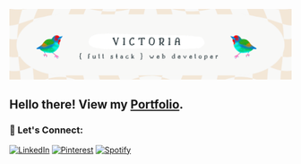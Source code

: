 ![headerimage](https://github.com/victoriamcn/victoriamcn/blob/main/vm%20(2).png?raw=true)

## Hello there! View my [Portfolio](https://www.victoriamcodes.com/).

### :milky_way: Let's Connect:
[![LinkedIn](https://img.shields.io/badge/linkedin-%230077B5.svg?style=for-the-badge&logo=linkedin&logoColor=white)](https://www.linkedin.com/in/victoria-mcnorrill/)
[![Pinterest](https://img.shields.io/badge/Pinterest-%23E60023.svg?style=for-the-badge&logo=Pinterest&logoColor=white)](https://www.pinterest.com/vmcnorrill/)
[![Spotify](https://img.shields.io/badge/Spotify-1ED760?style=for-the-badge&logo=spotify&logoColor=white)](https://open.spotify.com/playlist/7hiRnR4YEJSG3X2MyPvGL6?si=be9ee7f5841a41c2)
